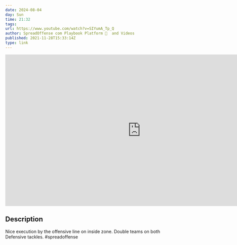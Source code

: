 ```yaml
---
date: 2024-08-04
day: Sun
time: 21:32
tags:
url: https://www.youtube.com/watch?v=SIYumA_Tp_Q
author: SpreadOffense com Playbook Platform 🏈  and Videos
published: 2021-11-28T15:33:14Z
type: link
---
```


<iframe width="854" height="480" src="https://www.youtube.com/embed/SIYumA_Tp_Q" frameborder="0" allowfullscreen></iframe>

## Description
Nice execution by the offensive line on inside zone. Double teams on both Defensive tackles. #spreadoffense